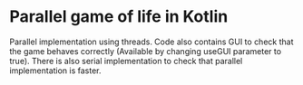 # Parallel game of life in Kotlin

Parallel implementation using threads. Code also contains GUI to check that the game behaves correctly (Available by changing useGUI parameter to true). There is also serial implementation to check that parallel implementation is faster.